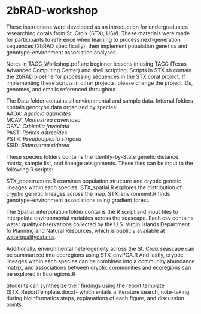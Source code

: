 # 2bRAD-workshop
These instructions were developed as an introduction for undergraduates researching corals from St. Croix (STX), USVI. These materials were made for participants to reference when learning to process next-generation sequences (2bRAD specifically), then implement population genetics and genotype-environment association analyses.

Notes in TACC_Workshop.pdf are beginner lessons in using TACC (Texas Advanced Computing Center) and shell scripting. Scripts in STX.sh contain the 2bRAD pipeline for processing sequences in the STX coral project. If implementing these scripts in other projects, please change the project IDs, genomes, and emails referenced throughout.

The Data folder contains all environmental and sample data. Internal folders contain genotype data organized by species:\
AAGA: *Agaricia agaricites*\
MCAV: *Montastrea cavernosa*\
OFAV: *Orbicella faveolata*\
PAST: *Porites astreoides*\
PSTR: *Pseudodiploria strigosa*\
SSID: *Siderastrea siderea*

These species folders contains the Identity-by-State genetic distance matrix, sample list, and lineage assignments. These files can be input to the following R scripts:

STX_popstructure.R examines population structure and cryptic genetic lineages within each species.
STX_spatial.R explores the distribution of cryptic genetic lineages across the map.
STX_environment.R finds genotype-environment associations using gradient forest.

The Spatial_interpolation folder contains the R script and input files to interpolate environmental variables across the seascape. Each csv contains water quality observations collected by the U.S. Virgin Islands Department fo Planning and Natural Resources, which is publicly available at [waterqualitydata.us](https://www.waterqualitydata.us/).

Additionally, environmental heterogeneity across the St. Croix seascape can be summarized into ecoregions using STX_envPCA.R
And lastly, cryptic lineages within each species can be combined into a community abundance matrix, and associations between cryptic communities and ecoregions can be explored in Ecoregions.R

Students can synthesize their findings using the report template (STX_ReportTemplate.docx)- which entails a literature search, note-taking during bioinformatics steps, explanations of each figure, and discussion points.
